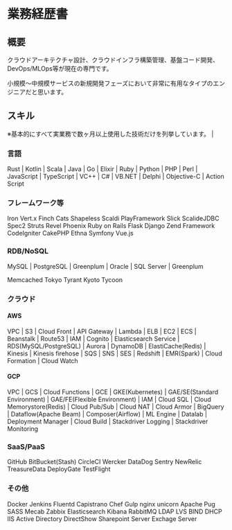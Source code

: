 # 業務経歴書

## 概要

クラウドアーキテクチャ設計、クラウドインフラ構築管理、基盤コード開発、DevOps/MLOps等が現在の専門です。

小規模〜中規模サービスの新規開発フェーズにおいて非常に有用なタイプのエンジニアだと思います。

## スキル

※基本的にすべて実業務で数ヶ月以上使用した技術だけを列挙しています。
|

### 言語

Rust | Kotlin | Scala | Java | Go | Elixir | Ruby | Python | PHP | Perl | JavaScript | TypeScript | VC++ | C# | VB.NET | Delphi | Objective-C | Action Script

### フレームワーク等

Iron
Vert.x
Finch
Cats
Shapeless
Scaldi
PlayFramework
Slick
ScalideJDBC
Spec2
Struts
Revel
Phoenix
Ruby on Rails
Flask
Django
Zend Framework
CodeIgniter
CakePHP
Ethna
Symfony
Vue.js

### RDB/NoSQL

MySQL | PostgreSQL | Greenplum | Oracle | SQL Server | Greenplum

Memcached
Tokyo Tyrant
Kyoto Tycoon


### クラウド

#### AWS

VPC | S3 | Cloud Front | API Gateway | Lambda | ELB | EC2 | ECS | Beanstalk | Route53 | IAM | Cognito | Elasticsearch Service | RDS(MySQL/PostgreSQL) | Aurora | DynamoDB | ElastiCache(Redis) | Kinesis | Kinesis firehose | SQS | SNS | SES | Redshift | EMR(Spark) | Cloud Formation | Cloud Watch


#### GCP

VPC | GCS | Cloud Functions | GCE | GKE(Kubernetes) | GAE/SE(Standard Environment) | GAE/FE(Flexible Environment) | IAM | Cloud SQL | Cloud Memorystore(Redis) | Cloud Pub/Sub | Cloud NAT | Cloud Armor | BigQuery | Dataflow(Apache Beam) | Composer(Airflow) | ML Engine | Datalab | Deployment Manager | Cloud Build | Stackdriver Logging | Stackdriver Monitoring

### SaaS/PaaS

GitHub
BitBucket(Stash)
CircleCI
Wercker
DataDog
Sentry
NewRelic
TreasureData
DeployGate
TestFlight

### その他

Docker
Jenkins
Fluentd
Capistrano
Chef
Gulp
nginx
unicorn
Apache
Pug
SASS
Mecab
Zabbix
Elasticsearch
Kibana
RabbitMQ
LDAP
LVS
BIND
DHCP
IIS
Active Directory
DirectShow
Sharepoint Server
Exchage Server



